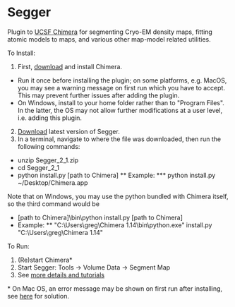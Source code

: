 # Segger
Plugin to <a href="https://www.cgl.ucsf.edu/chimera/">UCSF Chimera</a> for segmenting Cryo-EM density maps, fitting atomic models to maps, and various other map-model related utilities.

To Install:

1. First, <a href="https://www.cgl.ucsf.edu/chimera/download.html">download</a> and install Chimera. 
* Run it once before installing the plugin; on some platforms, e.g. MacOS, you may see a warning message on first run which you have to accept. This may prevent further issues after adding the plugin.
* On Windows, install to your home folder rather than to "Program Files". In the latter, the OS may not allow further modifications at a user level, i.e. adding this plugin.
2. <a href="https://github.com/gregdp/segger/tree/master/download">Download</a> latest version of Segger.
3. In a terminal, navigate to where the file was downloaded, then run the following commands:
* unzip Segger_2_1.zip
* cd Segger_2_1
* python install.py [path to Chimera]
** Example:
*** python install.py ~/Desktop/Chimera.app

Note that on Windows, you may use the python bundled with Chimera itself, so the third command would be
* [path to Chimera]\bin\python install.py [path to Chimera]
* Example:
** "C:\Users\greg\Chimera 1.14\bin\python.exe" install.py "C:\Users\greg\Chimera 1.14"

To Run:
1. (Re)start Chimera*
2. Start Segger: Tools -> Volume Data -> Segment Map
3. See [more details and tutorials](https://cryoem.slac.stanford.edu/ncmi/resources/software/segger)

\* On Mac OS, an error message may be shown on first run after installing, see [here](https://www.santoshsrinivas.com/disable-gatekeeper-in-macos-sierra/) for solution.

